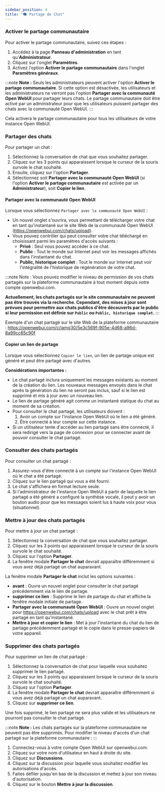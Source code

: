 ```yaml
---
sidebar_position: 4
title: "🗨️ Partage de Chat"
---
```


### Activer le partage communautaire

Pour activer le partage communautaire, suivez ces étapes :

1. Accédez à la page **Panneau d'administration** en tant qu'**Administrateur**.
2. Cliquez sur l'onglet **Paramètres**.
3. Activez l'option **Activer le partage communautaire** dans l'onglet **Paramètres généraux**.

:::note
**Note :** Seuls les administrateurs peuvent activer l'option **Activer le partage communautaire**. Si cette option est désactivée, les utilisateurs et les administrateurs ne verront pas l'option **Partager avec la communauté Open WebUI** pour partager leurs chats. Le partage communautaire doit être activé par un administrateur pour que les utilisateurs puissent partager des chats avec la communauté Open WebUI.
:::

Cela activera le partage communautaire pour tous les utilisateurs de votre instance Open WebUI.

### Partager des chats

Pour partager un chat :

1. Sélectionnez la conversation de chat que vous souhaitez partager.
2. Cliquez sur les 3 points qui apparaissent lorsque le curseur de la souris survole le chat souhaité.
3. Ensuite, cliquez sur l'option **Partager**.
4. Sélectionnez soit **Partager avec la communauté Open WebUI** (si l'option **Activer le partage communautaire** est activée par un **Administrateur**), soit **Copier le lien**.

#### Partager avec la communauté Open WebUI

Lorsque vous sélectionnez `Partager avec la communauté Open WebUI` :

* Un nouvel onglet s'ouvrira, vous permettant de télécharger votre chat en tant qu'instantané sur le site Web de la communauté Open WebUI (https://openwebui.com/chats/upload).
* Vous pouvez contrôler qui peut consulter votre chat téléchargé en choisissant parmi les paramètres d'accès suivants :
  * **Privé** : Seul vous pouvez accéder à ce chat.
  * **Public** : Tout le monde sur Internet peut voir les messages affichés dans l'instantané du chat.
  * **Public, historique complet** : Tout le monde sur Internet peut voir l'intégralité de l'historique de régénération de votre chat.

:::note
Note : Vous pouvez modifier le niveau de permission de vos chats partagés sur la plateforme communautaire à tout moment depuis votre compte openwebui.com.

**Actuellement, les chats partagés sur le site communautaire ne peuvent pas être trouvés via la recherche. Cependant, des mises à jour sont prévues pour permettre aux chats publics d'être découverts par le public si leur permission est définie sur `Public` ou `Public, historique complet`.**
:::

Exemple d'un chat partagé sur le site Web de la plateforme communautaire : https://openwebui.com/c/iamg30/5e3c569f-905e-4d68-a96d-8a99cc65c90f

#### Copier un lien de partage

Lorsque vous sélectionnez `Copier le lien`, un lien de partage unique est généré et peut être partagé avec d'autres.

**Considérations importantes :**

* Le chat partagé inclura uniquement les messages existants au moment de la création du lien. Les nouveaux messages envoyés dans le chat après la génération du lien ne seront pas inclus, sauf si le lien est supprimé et mis à jour avec un nouveau lien.
* Le lien de partage généré agit comme un instantané statique du chat au moment de sa création.
* Pour consulter le chat partagé, les utilisateurs doivent :
  1. Avoir un compte sur l'instance Open WebUI où le lien a été généré.
  2. Être connecté à leur compte sur cette instance.
* Si un utilisateur tente d'accéder au lien partagé sans être connecté, il sera redirigé vers la page de connexion pour se connecter avant de pouvoir consulter le chat partagé.

### Consulter des chats partagés

Pour consulter un chat partagé :

1. Assurez-vous d'être connecté à un compte sur l'instance Open WebUI où le chat a été partagé.
2. Cliquez sur le lien partagé qui vous a été fourni.
3. Le chat s'affichera en format lecture seule.
4. Si l'administrateur de l'instance Open WebUI à partir de laquelle le lien partagé a été généré a configuré la synthèse vocale, il peut y avoir un bouton audio pour que les messages soient lus à haute voix pour vous (situationnel).

### Mettre à jour des chats partagés

Pour mettre à jour un chat partagé :

1. Sélectionnez la conversation de chat que vous souhaitez partager.
2. Cliquez sur les 3 points qui apparaissent lorsque le curseur de la souris survole le chat souhaité.
3. Cliquez sur l'option **Partager**.
4. La fenêtre modale **Partager le chat** devrait apparaître différemment si vous avez déjà partagé un chat auparavant.

La fenêtre modale **Partager le chat** inclut les options suivantes :

* **avant** : Ouvre un nouvel onglet pour consulter le chat partagé précédemment via le lien de partage.
* **supprimer ce lien** : Supprime le lien de partage du chat et affiche la fenêtre modale initiale de partage.
* **Partager avec la communauté Open WebUI** : Ouvre un nouvel onglet pour https://openwebui.com/chats/upload avec le chat prêt à être partagé en tant qu'instantané.
* **Mettre à jour et copier le lien** : Met à jour l'instantané du chat du lien de partage précédemment partagé et le copie dans le presse-papiers de votre appareil.

### Supprimer des chats partagés

Pour supprimer un lien de chat partagé :

1. Sélectionnez la conversation de chat pour laquelle vous souhaitez supprimer le lien partagé.
2. Cliquez sur les 3 points qui apparaissent lorsque le curseur de la souris survole le chat souhaité.
3. Cliquez sur l'option **Partager**.
4. La fenêtre modale **Partager le chat** devrait apparaître différemment si vous avez déjà partagé un chat auparavant.
5. Cliquez sur **supprimer ce lien**.

Une fois supprimé, le lien partagé ne sera plus valide et les utilisateurs ne pourront pas consulter le chat partagé.

:::note
**Note :** Les chats partagés sur la plateforme communautaire ne peuvent pas être supprimés. Pour modifier le niveau d'accès d'un chat partagé sur la plateforme communautaire :
:::

1. Connectez-vous à votre compte Open WebUI sur openwebui.com.
2. Cliquez sur votre nom d'utilisateur en haut à droite du site.
3. Cliquez sur **Discussions**.
4. Cliquez sur la discussion pour laquelle vous souhaitez modifier les autorisations d'accès.
5. Faites défiler jusqu'en bas de la discussion et mettez à jour son niveau d'autorisation.
6. Cliquez sur le bouton **Mettre à jour la discussion**.
